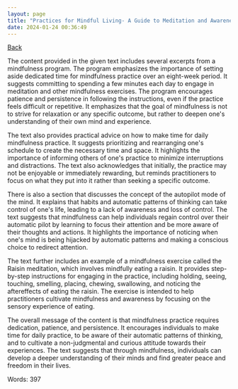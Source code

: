 ```yaml
---
layout: page
title: "Practices for Mindful Living- A Guide to Meditation and Awareness"
date: 2024-01-24 00:36:49
---
```


[Back](./)


The content provided in the given text includes several excerpts from a mindfulness program. The program emphasizes the importance of setting aside dedicated time for mindfulness practice over an eight-week period. It suggests committing to spending a few minutes each day to engage in meditation and other mindfulness exercises. The program encourages patience and persistence in following the instructions, even if the practice feels difficult or repetitive. It emphasizes that the goal of mindfulness is not to strive for relaxation or any specific outcome, but rather to deepen one's understanding of their own mind and experience.

The text also provides practical advice on how to make time for daily mindfulness practice. It suggests prioritizing and rearranging one's schedule to create the necessary time and space. It highlights the importance of informing others of one's practice to minimize interruptions and distractions. The text also acknowledges that initially, the practice may not be enjoyable or immediately rewarding, but reminds practitioners to focus on what they put into it rather than seeking a specific outcome.

There is also a section that discusses the concept of the autopilot mode of the mind. It explains that habits and automatic patterns of thinking can take control of one's life, leading to a lack of awareness and loss of control. The text suggests that mindfulness can help individuals regain control over their automatic pilot by learning to focus their attention and be more aware of their thoughts and actions. It highlights the importance of noticing when one's mind is being hijacked by automatic patterns and making a conscious choice to redirect attention.

The text further includes an example of a mindfulness exercise called the Raisin meditation, which involves mindfully eating a raisin. It provides step-by-step instructions for engaging in the practice, including holding, seeing, touching, smelling, placing, chewing, swallowing, and noticing the aftereffects of eating the raisin. The exercise is intended to help practitioners cultivate mindfulness and awareness by focusing on the sensory experience of eating.

The overall message of the content is that mindfulness practice requires dedication, patience, and persistence. It encourages individuals to make time for daily practice, to be aware of their automatic patterns of thinking, and to cultivate a non-judgmental and curious attitude towards their experiences. The text suggests that through mindfulness, individuals can develop a deeper understanding of their minds and find greater peace and freedom in their lives.

Words: 397